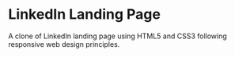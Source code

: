 # LinkedIn Landing Page 
A clone of LinkedIn landing page using HTML5 and CSS3 following responsive web design principles.

